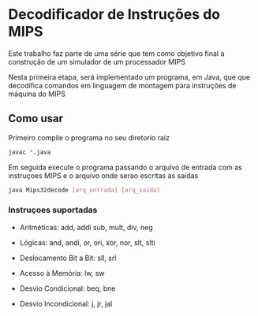 # Decodiﬁcador de Instruções do MIPS

Este trabalho faz parte de uma série que tem como objetivo final a construção de um simulador de um processador MIPS

Nesta primeira etapa, será implementado um programa, em Java, que que decodifica comandos em linguagem de montagem para instruções de máquina do MIPS

## Como usar

Primeiro compile o programa no seu diretorio raiz

```bash
javac *.java
```

Em seguida execute o programa passando o arquivo de entrada com as instruçoes MIPS e o arquivo onde serao escritas as saidas

```bash
java Mips32decode [arq_entrada] [arq_saida]
```

### Instruçoes suportadas

* Aritméticas: add, addi sub, mult, div, neg

* Lógicas: and, andi, or, ori, xor, nor, slt, slti

* Deslocamento Bit a Bit: sll, srl

* Acesso à Memória: lw, sw

* Desvio Condicional: beq, bne

* Desvio Incondicional: j, jr, jal
